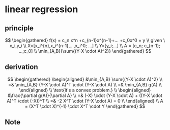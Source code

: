 # linear regression
## principle
$$
\begin{gathered}
f(x) = c_n x^n +c_{n-1}x^{n-1}+... +c_0x^0 = y \\
given \  x_i,y_i \\
X=[x_i^{n},x_i^{n-1},...,x_i^0; ...] \\
Y=[y_i;...] \\
A = [c_n; c_{n-1}; ...;c_0] \\
\min_{A,B}{\sum{(Y-X \cdot A)^2}}
\end{gathered}
$$
## derivation
$$
\begin{gathered}
\begin{aligned}
&\min_{A,B} \sum{(Y-X \cdot A)^2} \\
=& \min_{A,B} (Y-X \cdot A)^T \cdot (Y-X \cdot A) \\
=& \min_{A,B} g(A) \\
\end{aligned} \\
\text{it's a convex problem.} \\
\begin{aligned}
&\frac{\partial g(A)}{\partial A} \\ 
=& (-X) \cdot (Y-X \cdot A) + ((Y-X \cdot A)^T  \cdot (-X))^T \\
=& -2 X^T \cdot (Y-X \cdot A) = 0 \\
\end{aligned} \\
A = (X^T \cdot X)^{-1} \cdot X^T \cdot Y
\end{gathered}
$$
## Note
